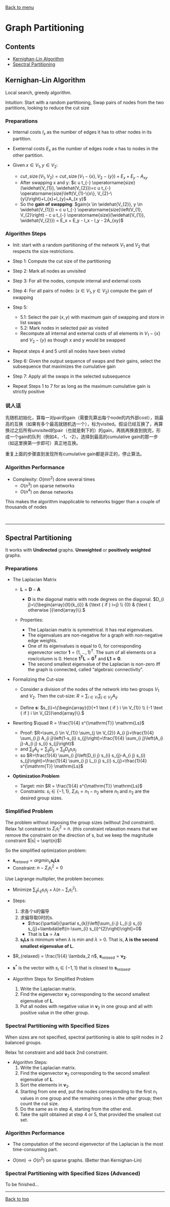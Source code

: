 [Back to menu](/README.md)

<h1 id = "6">Graph Partitioning</h1>

## Contents

- [Kernighan-Lin Algorithm](#1)
- [Spectral Partitioning](#2)

<h2 id = "1">Kernighan-Lin Algorithm</h2>

Local search, greedy algorithm. 

Intuition: Start with a random partitioning, Swap pairs of nodes from the two partitions, looking to reduce the cut size

### Preparations

- Internal costs $I_x$ as the number of edges it has to other nodes in its partition. 

- Exeternal costs $E_x$ as the number of edges node x has to nodes in the other partition. 

- Given $x \in V_1, y \in V_2$: 
    - $c u t_{-} \operatorname{size}\left(V_{1}, V_{2}\right)=c u t_{-} \operatorname{size}\left(V_{1}-\{x\}, V_{2}-\{y\}\right)+E_{x}+E_{y}-A_{x y}$
    - After swapping x and y: 
    $c u t_{-} \operatorname{size}(\widehat{V_{1}}, \widehat{V_{2}})=c u t_{-} \operatorname{size}\left(V_{1}-\{x\}, V_{2}-\{y\}\right)+I_{x}+I_{y}+A_{x y}$
    - So the **gain of swapping**: 
    $gain(x \in \widehat{V_{2}}, y \in \widehat{V_{1}}) = c u t_{-} \operatorname{size}\left(V_{1}, V_{2}\right) - c u t_{-} \operatorname{size}(\widehat{V_{1}}, \widehat{V_{2}}) = E_x + E_y - I_x - I_y - 2A_{xy}$

### Algorithm Steps

- Init: start with a random partitioning of the network $V_1$ and $V_2$ that respects the size restrictions. 

- Step 1: Compute the cut size of the partitioning

- Step 2: Mark all nodes as unvisited

- Step 3: For all the nodes, compute internal and external costs

- Step 4: For all pairs of nodes: ($x \in V_1, y \in V_2$) compute the gain of swapping

- Step 5:
    - 5.1: Select the pair $(x, y)$ with maximum gain of swapping and store in list swaps
    - 5.2: Mark nodes in selected pair as visited
    - Recompute all internal and external costs of all elements in $V_1 - \{x\}$ and $V_2 - \{y\}$ as though x and y would be swapped

- Repeat steps 4 and 5 until all nodes have been visited

- Step 6: Given the output sequence of swaps and their gains, select the subsequence that maximizes the cumulative gain

- Step 7: Apply all the swaps in the selected subsequence

- Repeat Steps 1 to 7 for as long as the maximum cumulative gain is strictly positive

### 说人话

先随机初始化，算每一对pair的gain（需要先算出每个node的内外部cost），挑最高的互换（如果有多个最高就随机选一个），标为visited。假设已经互换了，再算换过之后所有unvisited的pair（也就是剩下的）的gain，再挑再换直到挑完，形成一个gain的队列（例如4，-1，-2）。选择到最高的cumulative gain的那一步（如这里换第一步即可）真正地互换。

重复上面的步骤直到发现所有cumulative gain都是非正的，停止算法。

### Algorithm Performance

- Complexity: $O(mn^2)$ done several times
    - $O(n^3)$ on sparse networks
    - $O(n^4)$ on dense networks

This makes the algorithm inapplicable to networks bigger than a couple of thousands of nodes

&nbsp;

---

<h2 id = "2">Spectral Partitioning</h2>

It works with **Undirected** graphs. **Unweighted** or **positively weighted** graphs.

### Preparations

- The Laplacian Matrix

    - $\mathbf{L} = \mathbf{D} - \mathbf{A}$
        - $\mathbf{D}$ is the diagonal matrix with node degrees on the diagonal. $D_{i j}=\{\begin{array}{ll}{k_{i}} & {\text { if } i=j} \\ {0} & {\text { otherwise }}\end{array}\}.$
        
    - Properties: 
        - The Laplacian matrix is symmetrical. It has real eigenvalues. 
        - The eigenvalues are non-negative for a graph with non-negative edge weights. 
        - One of its eigenvalues is equal to 0, for corresponding eigenvector vector $\mathbf{1} = (1,...,1)^T$. The sum of all elements on a row/column is 0. Hence $\mathbf{1^TL} = \mathbf{0^T}$ and $\mathbf{L1 = 0}$. 
        - The second smallest eigenvalue of the Laplacian is non-zero iff the graph is connected, called “algebraic connectivity”. 

- Formalizing the Cut-size

    - Consider a division of the nodes of the network into two groups $V_1$ and $V_2$. Then the cut-size: $R=\sum_{i \in V_{1}} \sum_{j \in V_{2}} A_{i j}$. 

    - Define $\mathbf{s}$: $s_{i}=\{\begin{array}{l}{+1 \text { if } i \in V_{1}} \\ {-1 \text { if } i \in V_{2}}\end{array}\}.$

- Rewriting $\quad R = \frac{1}{4} s^{\mathrm{T}} \mathrm{Ls}$

    - Proof: $R=\sum_{i \in V_{1}} \sum_{j \in V_{2}} A_{i j}=\frac{1}{4} \sum_{i j} A_{i j}\left(1-s_{i} s_{j}\right)=\frac{1}{4} \sum_{i j}\left(A_{i j}-A_{i j} s_{i} s_{j}\right)$
    - and $\sum_{i j} A_{i j}=\sum_{i j} D_{i j}=\sum_{i j} D_{i j} s_{i} s_{j}$
    - so $R=\frac{1}{4} \sum_{i j}\left(D_{i j} s_{i} s_{j}-A_{i j} s_{i} s_{j}\right)=\frac{1}{4} \sum_{i j} L_{i j} s_{i} s_{j}=\frac{1}{4} s^{\mathrm{T}} \mathrm{Ls}$

- **Optimization Problem**
    - Target: min $R = \frac{1}{4} s^{\mathrm{T}} \mathrm{Ls}$
    - Constraints: $s_i \in \{-1, 1\}$, $\Sigma_is_i = n_1 - n_2$ where $n_1$ and $n_2$ are the desired group sizes. 

### **Simplified Problem**

The problem without imposing the group sizes (without 2nd constraint). Relax 1st constraint to $\Sigma_is_i^2 = n$. (this constraint relaxation means that we remove the constraint on the direction of s, but we keep the magnitude constraint $|s| = \sqrt{n}$) 

So the simplified optimization problem: 

- $\mathbf{s}_{relaxed} = argmin_s \mathbf{s_tLs}$
- Constraint: $n - \Sigma_i s_i^2 = 0$

Use Lagrange multiplier, the problem becomes: 

- Minimize $\sum_{i j} L_{i j} s_{i} s_{j}+\lambda\left(n-\sum_{i} s_{i}^{2}\right)$. 

- Steps: 
    1. 求各个s的偏导
    2. 求偏导取0时的s. 
        - $\frac{\partial}{\partial s_{k}}\left[\sum_{i j} L_{i j} s_{i} s_{j}+\lambda\left(n-\sum_{i} s_{i}^{2}\right)\right]=0$
        - That is $\mathbf{Ls} = \lambda \mathbf{s}$
    3. $\mathbf{s_tLs}$ is minimum when $\lambda$ is min and $\lambda > 0$. That is, **$\lambda$ is the second smallest eigenvalue of $\mathbf{L}$.**

- $R_{relaxed} = \frac{1}{4} \lambda_2 n$, $\mathbf{s}_{relaxed} = \mathbf{v_2}$.
 
- $\mathbf{s}^*$ is the vector with $s_i \in \{-1, 1\}$ that is closest to $\mathbf{s}_{relaxed}$. 

- Algorithm Steps for Simplified Problem

    1. Write the Laplacian matrix. 
    2. Find the eigenvector $\mathbf{v}_2$ corresponding to the second smallest eigenvalue of $\mathbf{L}$. 
    3. Put all nodes with negative value in $\mathbf{v}_2$ in one group and all with positive value in the other group. 

### Spectral Partitioning **with Specified Sizes**

When sizes are not specified, spectral partitioning is able to split nodes in 2 balanced groups.

Relax 1st constraint and add back 2nd constraint. 

- Algorithm Steps: 
    1. Write the Laplacian matrix. 
    2. Find the eigenvector $\mathbf{v}_2$ corresponding to the second smallest eigenvalue of $\mathbf{L}$. 
    3. Sort the elements in $\mathbf{v}_2$. 
    4. Starting from one end, put the nodes corresponding to the first $n_1$ values in one group and the remaining ones in the other group; then count the cut size. 
    5. Do the same as in step 4, starting from the other end. 
    6. Take the split obtained at step 4 or 5, that provided the smallest cut set.

### Algorithm Performance

- The computation of the second eigenvector of the Laplacian is the most time-consuming part. 

- $O(mn) \to O(n^2)$ on sparse graphs. (Better than Kernighan-Lin)

### Spectral Partitioning with Specified Sizes (Advanced)

To be finished...

---

[Back to top](#6)